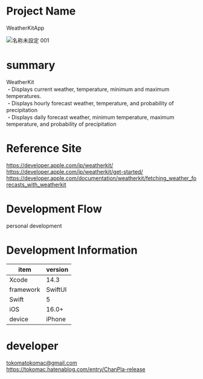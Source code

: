 # Project Name
WeatherKitApp

![名称未設定 001](https://user-images.githubusercontent.com/120383961/231159233-724ec436-e646-4c12-a535-c43008f8ea81.jpeg)

# summary
WeatherKit<br>
・Displays current weather, temperature, minimum and maximum temperatures.<br>
・Displays hourly forecast weather, temperature, and probability of precipitation<br>
・Displays daily forecast weather, minimum temperature, maximum temperature, and probability of precipitation<br>

# Reference Site
https://developer.apple.com/jp/weatherkit/<br>
https://developer.apple.com/jp/weatherkit/get-started/<br>
https://developer.apple.com/documentation/weatherkit/fetching_weather_forecasts_with_weatherkit<br>

# Development Flow
personal development

# Development Information
| item | version |
| --- | --- |
| Xcode | 14.3 |
| framework | SwiftUI |
| Swift | 5 |
| iOS | 16.0+ |
| device | iPhone |

# developer
tokomatokomac@gmail.com<br>
https://tokomac.hatenablog.com/entry/ChanPla-release
